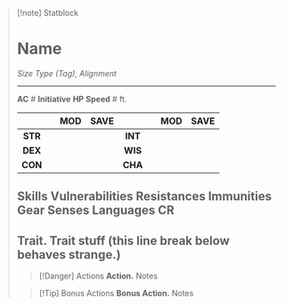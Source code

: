 
> [!note] Statblock
> # Name
> *Size Type (Tag), Alignment*
> 
> ---
> **AC** # **Initiative** 
> **HP** 
> **Speed** # ft.
> 
> | | | MOD | SAVE | | | MOD | SAVE |
> | :-: | :-: | :-: | :-: | :-: | :-: | :-: | :-: |
> | **STR** |  |  |  | **INT** |  |  |  | 
> | **DEX** |  |  |  | **WIS** |  |  |  |
> | **CON** |  |  |  | **CHA** |  |  |  |
> **Skills** 
> **Vulnerabilities**
> **Resistances** 
> **Immunities** 
> **Gear** 
> **Senses** 
> **Languages** 
> **CR**
> ---
> **Trait.** Trait stuff (this line break below behaves strange.)
>  ---
> >[!Danger] Actions
> >**Action.** Notes
>
> >[!Tip] Bonus Actions
> >**Bonus Action.** Notes
